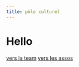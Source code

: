 ```yaml
---
title: pôle culturel
---
```


# Hello

[vers la team](/federation/culturel/equipe)
[vers les assos](/federation/culturel/associations)
